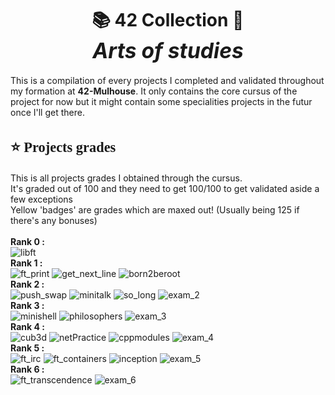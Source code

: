 <h1 align='center'>
	📚 <b>42 Collection</b> 📝<br>
	<i style='font-size:120%;'>Arts of studies</i>
</h1>

This is a compilation of every projects I completed and validated throughout my formation at <b>42-Mulhouse</b>. It only contains the core cursus of the project for now but it might contain some
specialities projects in the futur once I'll get there.

<h2 style='font-size:160%; font-family:impact'>
	⭐️	Projects grades
</h2><p>
	This is all projects grades I obtained through the cursus. <br>
	It's graded out of 100 and they need to get 100/100 to get validated aside a few exceptions<br>
	Yellow 'badges' are grades which are maxed out! (Usually being 125 if there's any bonuses)
	<br><br><b>
	Rank 0 :
	</b><br>
	<img alt="libft" src="https://img.shields.io/static/v1?label=Libft&message=125+/+100&color=yellow&style=plastic"/>
	<br><b>
	Rank 1 :
	<br></b>
	<img alt="ft_print" src="https://img.shields.io/static/v1?label=Printf&message=100+/+100&color=success&style=plastic"/>
	<img alt="get_next_line" src="https://img.shields.io/static/v1?label=GNL&message=110+/+100&color=success&style=plastic"/>
	<img alt="born2beroot" src="https://img.shields.io/static/v1?label=Born2beroot&message=110+/+100&color=success&style=plastic"/>
	<br><b>
	Rank 2 :
	<br></b>
	<img alt="push_swap" src="https://img.shields.io/static/v1?label=Push+Swap&message=84+/+100&color=success&style=plastic"/>
	<img alt="minitalk" src="https://img.shields.io/static/v1?label=Minitalk&message=125+/+100&color=yellow&style=plastic"/>
	<img alt="so_long" src="https://img.shields.io/static/v1?label=So+Long&message=101+/+100&color=success&style=plastic"/>
	<img alt="exam_2" src="https://img.shields.io/static/v1?label=Exam+Rank+02&message=Validated&color=yellow&style=plastic"/>
	<br><b>
	Rank 3 :
	<br></b>
	<img alt="minishell" src="https://img.shields.io/static/v1?label=Minishell&message=97+/+100&color=success&style=plastic"/>
	<img alt="philosophers" src="https://img.shields.io/static/v1?label=Philosophers&message=100+/+100&color=success&style=plastic"/>
	<img alt="exam_3" src="https://img.shields.io/static/v1?label=Exam+Rank+03&message=Validated&color=yellow&style=plastic"/>
	<br><b>
	Rank 4 :
	<br></b>
	<img alt="cub3d" src="https://img.shields.io/static/v1?label=Cub3d&message=115+/+100&color=success&style=plastic"/>
	<img alt="netPractice" src="https://img.shields.io/static/v1?label=NetPractice&message=100+/+100&color=yellow&style=plastic"/>
	<img alt="cppmodules" src="https://img.shields.io/static/v1?label=CPP+Modules+01+to+08&message=100+/+100&color=yellow&style=plastic"/>
	<img alt="exam_4" src="https://img.shields.io/static/v1?label=Exam+Rank+04&message=Validated&color=yellow&style=plastic"/>
	<br><b>
	Rank 5 :
	<br></b>
	<img alt="ft_irc" src="https://img.shields.io/static/v1?label=IRC&message=125+/+100&color=yellow&style=plastic"/>
	<img alt="ft_containers" src="https://img.shields.io/static/v1?label=Containers&message=In+Progress&color=important&style=plastic"/>
	<img alt="inception" src="https://img.shields.io/static/v1?label=Inception&message=In+Progress&color=important&style=plastic"/>
	<img alt="exam_5" src="https://img.shields.io/static/v1?label=Exam+Rank+05&message=Validated&color=yellow&style=plastic"/>
	<br><b>
	Rank 6 :
	<br></b>
	<img alt="ft_transcendence" src="https://img.shields.io/static/v1?label=Transcendence&message=Locked&color=critical&style=plastic"/>
	<img alt="exam_6" src="https://img.shields.io/static/v1?label=Exam+Rank+06&message=Locked&color=critical&style=plastic"/>
</p>
